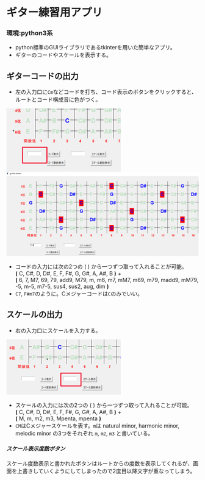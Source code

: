 # ギター練習用アプリ
### 環境:python3系
- python標準のGUIライブラリであるtkinterを用いた簡単なアプリ。  
- ギターのコードやスケールを表示する。  
## ギターコードの出力
- 左の入力口に`Cm`などコードを打ち、コード表示のボタンをクリックすると、ルートとコード構成音に色がつく。 

<img src="README_img/left.png" width="300">
<img src="README_img/Cm.png" width="600">

- コードの入力には次の2つの ( ) から一つずつ取って入れることが可能。  
**(** C, C#, D, D#, E, F, F#, G, G#, A, A#, B **)** +   
**(** 6, 7, M7, 69, 79, add9, M79, m, m6, m7, mM7, m69, m79, madd9, mM79, -5, m-5, m7-5, sus4, sus2, aug, dim **)**
- `C7`, `F#m7`のように。Cメジャーコードは`C`のみでいい。
## スケールの出力
- 右の入力口にスケールを入力する。
<img src="README_img/right.png" width="300">

- スケールの入力には次の2つの ( ) から一つずつ取って入れることが可能。  
**(** C, C#, D, D#, E, F, F#, G, G#, A, A#, B **)** +  
**(** M, m, m2, m3, Mpenta, mpenta **)**
- `CM`はCメジャースケールを表す。`m`は natural minor, harmonic minor, melodic minor の3つをそれぞれ `m`, `m2`, `m3` と書いている。


#### *スケール表示度数ボタン*
スケール度数表示と書かれたボタンはルートからの度数を表示してくれるが、画面を上書きしていくようにしてしまったので2度目以降文字が重なってしまう。
